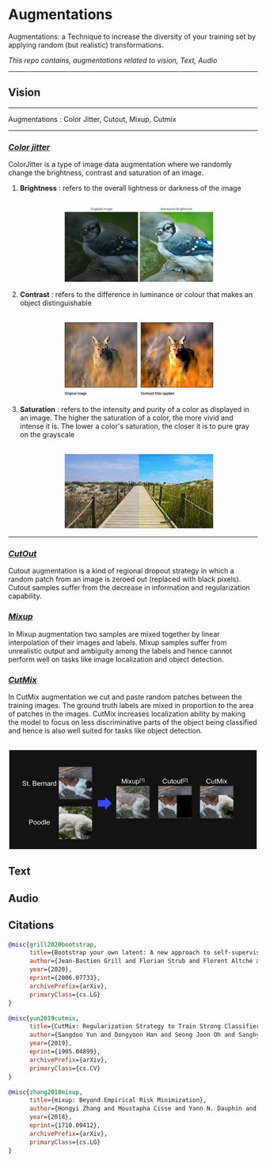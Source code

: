 # Augmentations
Augmentations: a Technique to increase the diversity of your training set by applying random (but realistic) transformations.

*This repo contains, augmentations related to vision, Text, Audio*

***
## Vision
***
Augmentations : Color Jitter, Cutout, Mixup, Cutmix

***
### [*Color jitter*]()

 ColorJitter is a type of image data augmentation where we randomly change the brightness, contrast and saturation of an image.

1. **Brightness** : refers to the overall lightness or darkness of the image
    <p align="center"
    <br>
    <br>
    <img src="./outputs/vision/brightness.jpg" width="300" height ="150">
    </p>
2. **Contrast** : refers to the difference in luminance or colour that makes an object distinguishable
    <p align="center"
    <br>
    <br>
    <img src="./outputs/vision/contrast.jpg" width="300" height ="150">
    </p>
3. **Saturation** : refers to  the intensity and purity of a color as displayed in an image. The higher the saturation of a color, the more vivid and intense it is. The lower a color's saturation, the closer it is to pure gray on the grayscale
    <p align="center"
    <br>
    <br>
    <img src="./outputs/vision/saturation.jpg" width="300" height ="150">
    </p
***
### [*CutOut*]()    
 Cutout augmentation is a kind of regional dropout strategy in which a random patch from an image is zeroed out (replaced with black pixels). Cutout samples suffer from the decrease in information and regularization capability.
### [*Mixup*](https://arxiv.org/pdf/1710.09412.pdf)
In Mixup augmentation two samples are mixed together by linear interpolation of their images and labels. Mixup samples suffer from unrealistic output and ambiguity among the labels and hence cannot perform well on tasks like image localization and object detection.
### [*CutMix*](https://github.com/clovaai/CutMix-PyTorch)
In CutMix augmentation we cut and paste random patches between the training images. The ground truth labels are mixed in proportion to the area of patches in the images. CutMix increases localization ability by making the model to focus on less discriminative parts of the object being classified and hence is also well suited for tasks like object detection.

<p align="center"
    <br>
    <br>
    <img src="./outputs/vision/cut.jpg" width="500" height ="200">
    </p>


## Text

## Audio
## Citations
```bibtex
@misc{grill2020bootstrap,
      title={Bootstrap your own latent: A new approach to self-supervised Learning}, 
      author={Jean-Bastien Grill and Florian Strub and Florent Altché and Corentin Tallec and Pierre H. Richemond and Elena Buchatskaya and Carl Doersch and Bernardo Avila Pires and Zhaohan Daniel Guo and Mohammad Gheshlaghi Azar and Bilal Piot and Koray Kavukcuoglu and Rémi Munos and Michal Valko},
      year={2020},
      eprint={2006.07733},
      archivePrefix={arXiv},
      primaryClass={cs.LG}
}
```

```bibtex
@misc{yun2019cutmix,
      title={CutMix: Regularization Strategy to Train Strong Classifiers with Localizable Features}, 
      author={Sangdoo Yun and Dongyoon Han and Seong Joon Oh and Sanghyuk Chun and Junsuk Choe and Youngjoon Yoo},
      year={2019},
      eprint={1905.04899},
      archivePrefix={arXiv},
      primaryClass={cs.CV}
}
```

```bibtex
@misc{zhang2018mixup,
      title={mixup: Beyond Empirical Risk Minimization}, 
      author={Hongyi Zhang and Moustapha Cisse and Yann N. Dauphin and David Lopez-Paz},
      year={2018},
      eprint={1710.09412},
      archivePrefix={arXiv},
      primaryClass={cs.LG}
}
```
